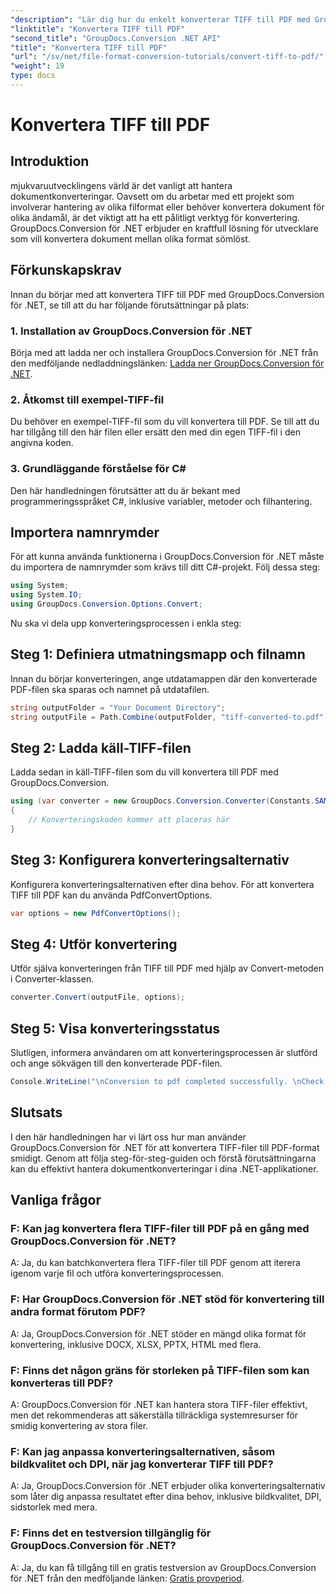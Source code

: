 ```yaml
---
"description": "Lär dig hur du enkelt konverterar TIFF till PDF med GroupDocs.Conversion för .NET. Enkel, effektiv och smidig lösning för dokumentkonvertering."
"linktitle": "Konvertera TIFF till PDF"
"second_title": "GroupDocs.Conversion .NET API"
"title": "Konvertera TIFF till PDF"
"url": "/sv/net/file-format-conversion-tutorials/convert-tiff-to-pdf/"
"weight": 19
type: docs
---
```

# Konvertera TIFF till PDF

## Introduktion

mjukvaruutvecklingens värld är det vanligt att hantera dokumentkonverteringar. Oavsett om du arbetar med ett projekt som involverar hantering av olika filformat eller behöver konvertera dokument för olika ändamål, är det viktigt att ha ett pålitligt verktyg för konvertering. GroupDocs.Conversion för .NET erbjuder en kraftfull lösning för utvecklare som vill konvertera dokument mellan olika format sömlöst.

## Förkunskapskrav

Innan du börjar med att konvertera TIFF till PDF med GroupDocs.Conversion för .NET, se till att du har följande förutsättningar på plats:

### 1. Installation av GroupDocs.Conversion för .NET
Börja med att ladda ner och installera GroupDocs.Conversion för .NET från den medföljande nedladdningslänken: [Ladda ner GroupDocs.Conversion för .NET](https://releases.groupdocs.com/conversion/net/).

### 2. Åtkomst till exempel-TIFF-fil
Du behöver en exempel-TIFF-fil som du vill konvertera till PDF. Se till att du har tillgång till den här filen eller ersätt den med din egen TIFF-fil i den angivna koden.

### 3. Grundläggande förståelse för C#
Den här handledningen förutsätter att du är bekant med programmeringsspråket C#, inklusive variabler, metoder och filhantering.

## Importera namnrymder

För att kunna använda funktionerna i GroupDocs.Conversion för .NET måste du importera de namnrymder som krävs till ditt C#-projekt. Följ dessa steg:

```csharp
using System;
using System.IO;
using GroupDocs.Conversion.Options.Convert;
```

Nu ska vi dela upp konverteringsprocessen i enkla steg:

## Steg 1: Definiera utmatningsmapp och filnamn

Innan du börjar konverteringen, ange utdatamappen där den konverterade PDF-filen ska sparas och namnet på utdatafilen.

```csharp
string outputFolder = "Your Document Directory";
string outputFile = Path.Combine(outputFolder, "tiff-converted-to.pdf");
```

## Steg 2: Ladda käll-TIFF-filen

Ladda sedan in käll-TIFF-filen som du vill konvertera till PDF med GroupDocs.Conversion.

```csharp
using (var converter = new GroupDocs.Conversion.Converter(Constants.SAMPLE_TIFF))
{
    // Konverteringskoden kommer att placeras här
}
```

## Steg 3: Konfigurera konverteringsalternativ

Konfigurera konverteringsalternativen efter dina behov. För att konvertera TIFF till PDF kan du använda PdfConvertOptions.

```csharp
var options = new PdfConvertOptions();
```

## Steg 4: Utför konvertering

Utför själva konverteringen från TIFF till PDF med hjälp av Convert-metoden i Converter-klassen.

```csharp
converter.Convert(outputFile, options);
```

## Steg 5: Visa konverteringsstatus

Slutligen, informera användaren om att konverteringsprocessen är slutförd och ange sökvägen till den konverterade PDF-filen.

```csharp
Console.WriteLine("\nConversion to pdf completed successfully. \nCheck output in {0}", outputFolder);
```

## Slutsats

I den här handledningen har vi lärt oss hur man använder GroupDocs.Conversion för .NET för att konvertera TIFF-filer till PDF-format smidigt. Genom att följa steg-för-steg-guiden och förstå förutsättningarna kan du effektivt hantera dokumentkonverteringar i dina .NET-applikationer.

## Vanliga frågor

### F: Kan jag konvertera flera TIFF-filer till PDF på en gång med GroupDocs.Conversion för .NET?

A: Ja, du kan batchkonvertera flera TIFF-filer till PDF genom att iterera igenom varje fil och utföra konverteringsprocessen.

### F: Har GroupDocs.Conversion för .NET stöd för konvertering till andra format förutom PDF?

A: Ja, GroupDocs.Conversion för .NET stöder en mängd olika format för konvertering, inklusive DOCX, XLSX, PPTX, HTML med flera.

### F: Finns det någon gräns för storleken på TIFF-filen som kan konverteras till PDF?

A: GroupDocs.Conversion för .NET kan hantera stora TIFF-filer effektivt, men det rekommenderas att säkerställa tillräckliga systemresurser för smidig konvertering av stora filer.

### F: Kan jag anpassa konverteringsalternativen, såsom bildkvalitet och DPI, när jag konverterar TIFF till PDF?

A: Ja, GroupDocs.Conversion för .NET erbjuder olika konverteringsalternativ som låter dig anpassa resultatet efter dina behov, inklusive bildkvalitet, DPI, sidstorlek med mera.

### F: Finns det en testversion tillgänglig för GroupDocs.Conversion för .NET?

A: Ja, du kan få tillgång till en gratis testversion av GroupDocs.Conversion för .NET från den medföljande länken: [Gratis provperiod](https://releases.groupdocs.com/).
